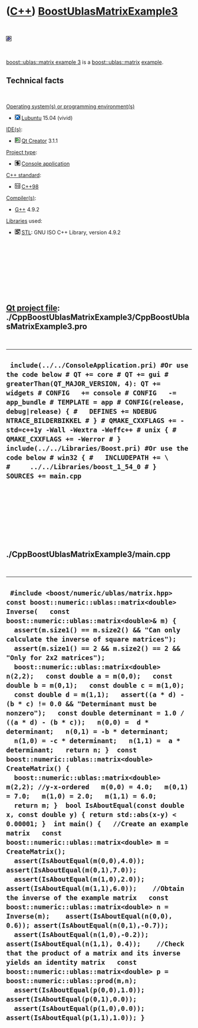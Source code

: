 
 

 

 

 

 

([C++](Cpp.md)) [BoostUblasMatrixExample3](CppBoostUblasMatrixExample3.md)
============================================================================

 

![Boost](PicBoost.png)

 

[boost::ublas::matrix example 3](CppBoostUblasMatrixExample3.md) is a
[boost::ublas::matrix](CppBoostUblasMatrix.md)
[example](CppExample.md).

Technical facts
---------------

 

[Operating system(s) or programming environment(s)](CppOs.md)

-   ![Lubuntu](PicLubuntu.png) [Lubuntu](CppLubuntu.md) 15.04 (vivid)

[IDE(s)](CppIde.md):

-   ![Qt Creator](PicQtCreator.png) [Qt Creator](CppQtCreator.md) 3.1.1

[Project type](CppQtProjectType.md):

-   ![console](PicConsole.png) [Console
    application](CppConsoleApplication.md)

[C++ standard](CppStandard.md):

-   ![C++98](PicCpp98.png) [C++98](Cpp98.md)

[Compiler(s)](CppCompiler.md):

-   [G++](CppGpp.md) 4.9.2

[Libraries](CppLibrary.md) used:

-   ![STL](PicStl.png) [STL](CppStl.md): GNU ISO C++ Library, version
    4.9.2

 

 

 

 

 

[Qt project file](CppQtProjectFile.md): ./CppBoostUblasMatrixExample3/CppBoostUblasMatrixExample3.pro
------------------------------------------------------------------------------------------------------

 

  ----------------------------------------------------------------------------------------------------------------------------------------------------------------------------------------------------------------------------------------------------------------------------------------------------------------------------------------------------------------------------------------------------------------------------------------------------------------------------------------------------------------------------------------------------
  ` include(../../ConsoleApplication.pri) #Or use the code below # QT += core # QT += gui # greaterThan(QT_MAJOR_VERSION, 4): QT += widgets # CONFIG   += console # CONFIG   -= app_bundle # TEMPLATE = app # CONFIG(release, debug|release) { #   DEFINES += NDEBUG NTRACE_BILDERBIKKEL # } # QMAKE_CXXFLAGS += -std=c++1y -Wall -Wextra -Weffc++ # unix { #   QMAKE_CXXFLAGS += -Werror # }  include(../../Libraries/Boost.pri) #Or use the code below # win32 { #   INCLUDEPATH += \ #     ../../Libraries/boost_1_54_0 # }  SOURCES += main.cpp`
  ----------------------------------------------------------------------------------------------------------------------------------------------------------------------------------------------------------------------------------------------------------------------------------------------------------------------------------------------------------------------------------------------------------------------------------------------------------------------------------------------------------------------------------------------------

 

 

 

 

 

./CppBoostUblasMatrixExample3/main.cpp
--------------------------------------

 

  ------------------------------------------------------------------------------------------------------------------------------------------------------------------------------------------------------------------------------------------------------------------------------------------------------------------------------------------------------------------------------------------------------------------------------------------------------------------------------------------------------------------------------------------------------------------------------------------------------------------------------------------------------------------------------------------------------------------------------------------------------------------------------------------------------------------------------------------------------------------------------------------------------------------------------------------------------------------------------------------------------------------------------------------------------------------------------------------------------------------------------------------------------------------------------------------------------------------------------------------------------------------------------------------------------------------------------------------------------------------------------------------------------------------------------------------------------------------------------------------------------------------------------------------------------------------------------------------------------------------------------------------------------------------------------------------------------------------------------------------------------------------------------------------------------------------------------------------------------------------------------------------------
  ` #include <boost/numeric/ublas/matrix.hpp>  const boost::numeric::ublas::matrix<double> Inverse(   const boost::numeric::ublas::matrix<double>& m) {   assert(m.size1() == m.size2() && "Can only calculate the inverse of square matrices");   assert(m.size1() == 2 && m.size2() == 2 && "Only for 2x2 matrices");   boost::numeric::ublas::matrix<double> n(2,2);   const double a = m(0,0);   const double b = m(0,1);   const double c = m(1,0);   const double d = m(1,1);   assert((a * d) - (b * c) != 0.0 && "Determinant must be nonzero");   const double determinant = 1.0 / ((a * d) - (b * c));   n(0,0) =  d * determinant;   n(0,1) = -b * determinant;   n(1,0) = -c * determinant;   n(1,1) =  a * determinant;   return n; }  const boost::numeric::ublas::matrix<double> CreateMatrix() {   boost::numeric::ublas::matrix<double> m(2,2); //y-x-ordered   m(0,0) = 4.0;   m(0,1) = 7.0;   m(1,0) = 2.0;   m(1,1) = 6.0;   return m; }  bool IsAboutEqual(const double x, const double y) { return std::abs(x-y) < 0.00001; }  int main() {   //Create an example matrix   const boost::numeric::ublas::matrix<double> m = CreateMatrix();    assert(IsAboutEqual(m(0,0),4.0)); assert(IsAboutEqual(m(0,1),7.0));   assert(IsAboutEqual(m(1,0),2.0)); assert(IsAboutEqual(m(1,1),6.0));    //Obtain the inverse of the example matrix   const boost::numeric::ublas::matrix<double> n = Inverse(m);    assert(IsAboutEqual(n(0,0), 0.6)); assert(IsAboutEqual(n(0,1),-0.7));   assert(IsAboutEqual(n(1,0),-0.2)); assert(IsAboutEqual(n(1,1), 0.4));    //Check that the product of a matrix and its inverse yields an identity matrix   const boost::numeric::ublas::matrix<double> p = boost::numeric::ublas::prod(m,n);    assert(IsAboutEqual(p(0,0),1.0)); assert(IsAboutEqual(p(0,1),0.0));   assert(IsAboutEqual(p(1,0),0.0)); assert(IsAboutEqual(p(1,1),1.0)); }`
  ------------------------------------------------------------------------------------------------------------------------------------------------------------------------------------------------------------------------------------------------------------------------------------------------------------------------------------------------------------------------------------------------------------------------------------------------------------------------------------------------------------------------------------------------------------------------------------------------------------------------------------------------------------------------------------------------------------------------------------------------------------------------------------------------------------------------------------------------------------------------------------------------------------------------------------------------------------------------------------------------------------------------------------------------------------------------------------------------------------------------------------------------------------------------------------------------------------------------------------------------------------------------------------------------------------------------------------------------------------------------------------------------------------------------------------------------------------------------------------------------------------------------------------------------------------------------------------------------------------------------------------------------------------------------------------------------------------------------------------------------------------------------------------------------------------------------------------------------------------------------------------------------

 

 

 

 

 

 

